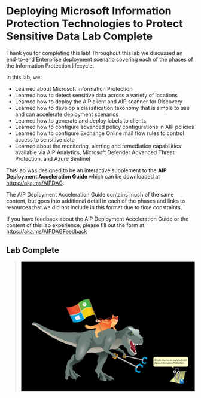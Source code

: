 # Deploying Microsoft Information Protection Technologies to Protect Sensitive Data Lab Complete

Thank you for completing this lab! Throughout this lab we discussed an end-to-end Enterprise deployment scenario covering each of the phases of the Information Protection lifecycle. 

In this lab, we:

 - Learned about Microsoft Information Protection
 - Learned how to detect sensitive data across a variety of locations
 - Learned how to deploy the AIP client and AIP scanner for Discovery
 - Learned how to develop a classification taxonomy that is simple to use and can accelerate deployment scenarios
 - Learned how to generate and deploy labels to clients 
 - Learned how to configure advanced policy configurations in AIP policies
 - Learned how to configure Exchange Online mail flow rules to control access to sensitive data
 - Learned about the monitoring, alerting and remediation capabilities available via AIP Analytics, Microsoft Defender Advanced Threat Protection, and Azure Sentinel

This lab was designed to be an interactive supplement to the **AIP Deployment Acceleration Guide** which can be downloaded at <copy>https://aka.ms/AIPDAG</copy>.  

The AIP Deployment Acceleration Guide contains much of the same content, but goes into additional detail in each of the phases and links to resources that we did not include in this format due to time constraints.

If you have feedback about the AIP Deployment Acceleration Guide or the content of this lab experience, please fill out the form at https://aka.ms/AIPDAGFeedback

## Lab Complete
>![](./media/ninjacat.png)
